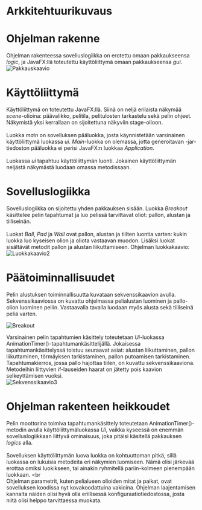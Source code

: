 # Arkkitehtuurikuvaus
# Ohjelman rakenne
Ohjelman rakenteessa sovelluslogiikka on erotettu omaan pakkaukseensa *logic*, ja JavaFX:llä toteutettu käyttöliittymä omaan pakkaukseensa *gui*. <br>
![Pakkauskaavio](https://user-images.githubusercontent.com/73749539/117053177-50706000-ad21-11eb-9563-431832626863.png)

# Käyttöliittymä
Käyttöliittymä on toteutettu JavaFX:llä. Siinä on neljä erilaista näkymää *scene*-olioina: päävalikko, pelitila, pelitulosten tarkastelu sekä pelin ohjeet. Näkymistä yksi kerrallaan on sijoitettuna näkyviin stage-olioon. <br>
<br> Luokka *main* on sovelluksen pääluokka, josta käynnistetään varsinainen käyttöliittymä luokassa *ui*. *Main*-luokka on olemassa, jotta generoitavan -jar-tiedoston pääluokka ei perisi JavaFX:n luokkaa *Application*. <br>
<br> Luokassa *ui* tapahtuu käyttöliittymän luonti. Jokainen käyttöliittymän neljästä näkymästä luodaan omassa metodissaan. 
# Sovelluslogiikka
Sovelluslogiikka on sijoitettu yhden pakkauksen sisään. Luokka *Breakout* käsittelee pelin tapahtumat ja luo pelissä tarvittavat oliot: pallon, alustan ja tiiliseinän. <br>
<br> Luokat *Ball*, *Pad* ja *Wall* ovat pallon, alustan ja tiilten luontia varten: kukin luokka luo kyseisen olion ja oliota vastaavan muodon. Lisäksi luokat sisältävät metodit pallon ja alustan liikuttamiseen. 
Ohjelman luokkakaavio:<br>
![Luokkakaavio2](https://user-images.githubusercontent.com/73749539/117053625-dab8c400-ad21-11eb-82ea-07276bd53b50.png)

# Päätoiminnallisuudet
Pelin alustuksen toiminnallisuutta kuvataan sekvenssikaavion avulla. Sekvenssikaaviossa on kuvattu ohjelmassa pelialustan luominen ja pallo-olion luominen peliin. Vastaavalla tavalla luodaan myös alusta sekä tiiliseinä peliä varten. <br>

![Breakout](https://user-images.githubusercontent.com/73749539/117054328-a7c30000-ad22-11eb-9b68-3a32d672c190.png)

Varsinainen pelin tapahtumien käsittely toteutetaan *Ui*-luokassa AnimationTimer()-tapahtumankäsittelijällä. Jokaisessa tapahtumankäsittelyssä toistuu seuraavat asiat: alustan liikuttaminen, pallon liikuttaminen, törmäyksen tarkistaminen, pallon putoamisen tarkistaminen. Tapahtumakierros, jossa pallo hajottaa tiilen, on kuvattu sekvenssikaaviona. Metodeihin liittyvien if-lauseiden haarat on jätetty pois kaavion selkeyttämisen vuoksi.<br> 
![Sekvenssikaavio3](https://user-images.githubusercontent.com/73749539/118378154-6102bf00-b5da-11eb-8c9d-878193dd2b4e.png)

# Ohjelman rakenteen heikkoudet
Pelin moottorina toimiva tapahtumankäsittely toteutetaan AnimationTimer()-metodin avulla käyttöliittymäluokassa *Ui*, vaikka kyseessä on enemmän sovelluslogiikkaan liittyvä ominaisuus, joka pitäisi käsitellä pakkauksen *logics* alla. <br>
<br> Sovelluksen käyttöliittymän luova luokka on kohtuuttoman pitkä, sillä luokassa on lukuisia metodeita eri näkymien luomiseen. Nämä olisi järkevää erottaa omiksi luokikseen, tai ainakin ryhmitellä pariin-kolmeen pienempään luokkaan. <br
<br> Ohjelman parametrit, kuten pelialueen olioiden mitat ja paikat, ovat sovelluksen koodissa nyt kovakoodattuina vakioina. Ohjelman laajentamisen kannalta näiden olisi hyvä olla erillisessä konfiguraatiotiedostossa, josta niitä olisi helppo tarvittaessa muokata. 



